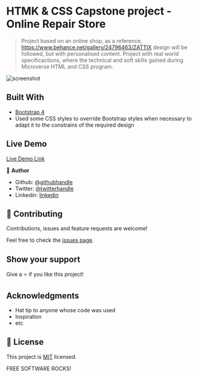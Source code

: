 # HTMK & CSS Capstone project - Online Repair Store

> Project based on an online shop, as a reference, https://www.behance.net/gallery/24796463/ZATTIX design will be followed, but with personalised content. Project with real world specificactions, where the technical and soft skills gained during Microverse HTML and CSS program.

![screenshot](./screenshot-capstone1)

## Built With



- [Bootstrap 4](https://getbootstrap.com/)
- Used some CSS styles to override Bootstrap styles when necessary to adapt it to the constrains of the required design

## Live Demo

[Live Demo Link](https://mystifying-newton-71c7bd.netlify.com/)


👤 **Author**

- Github: [@githubhandle](https://github.com/maosan132)
- Twitter: [@twitterhandle](https://twitter.com/maosan132)
- Linkedin: [linkedin](https://www.linkedin.com/in/mauricio-santos-a7292910)


## 🤝 Contributing

Contributions, issues and feature requests are welcome!

Feel free to check the [issues page](issues/).

## Show your support

Give a ⭐️ if you like this project!

## Acknowledgments

- Hat tip to anyone whose code was used
- Inspiration
- etc

## 📝 License

This project is [MIT](lic.url) licensed.

FREE SOFTWARE ROCKS!

